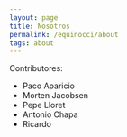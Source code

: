 ```yaml
---
layout: page
title: Nosotros
permalink: /equinocci/about
tags: about
---
```


Contributores:

- Paco Aparicio
- Morten Jacobsen
- Pepe Lloret
- Antonio Chapa
- Ricardo
